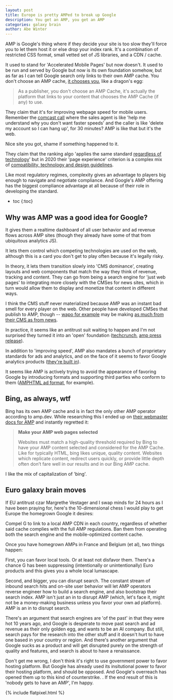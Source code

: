 ```yaml
---
layout: post
title: Europe is pretty AMPed to break up Google
description: You get an AMP, you get an AMP
categories: galaxy brain
author: Abe Winter
---
```


AMP is Google's thing where if they decide your site is too slow they'll force you to let them host it or else drop your index rank.
It's a combination of restricted CSS format, small vetted set of JS libraries, and a CDN / cache.

It used to stand for 'Accelerated Mobile Pages' but now doesn't.
It used to be run and served by Google but now is its own foundation somehow, but as far as I can tell Google search only links to their own AMP cache.
You don't choose an AMP cache, [it chooses you](https://amp.dev/documentation/guides-and-tutorials/learn/amp-caches-and-cors/how_amp_pages_are_cached/#how-do-i-choose-an-amp-cache?), like a dragon's egg:

> As a publisher, you don't choose an AMP Cache, it's actually the platform that links to your content that chooses the AMP Cache (if any) to use.

They claim that it's for improving webpage speed for mobile users.
Remember the [comcast call](https://soundcloud.com/ryan-block-10/comcastic-service/)
where the sales agent is like 'help me understand why you don't want faster speeds'
and the caller is like 'delete my account so I can hang up',
for 30 minutes?
AMP is like that but it's the web.

Nice site you got, shame if something happened to it.

They claim that the ranking algo 'applies the same standard [regardless of technology](https://webmasters.googleblog.com/2018/01/using-page-speed-in-mobile-search.html)'
but in 2020 their 'page experience' criterion is a complex mix of [compatibility, technology and design guidelines](https://webmasters.googleblog.com/2020/05/evaluating-page-experience.html).

Like most regulatory regimes, complexity gives an advantage to players big enough to navigate and negotiate compliance.
And Google's AMP offering has the biggest compliance advantage at all because of their role in developing the standard.

* toc
{:toc}

## Why was AMP was a good idea for Google?

It gives them a realtime dashboard of all user behavior and ad revenue flows across AMP sites
(though they already have some of that from ubiquitous analytics JS).

It lets them control which competing technologies are used on the web, although this is a card you don't get to play often because it's legally risky.

In theory, it lets them transition slowly into 'CMS dominance', creating layouts and web components that match the way they think of revenue, tracking and content.
They can go from being a search engine for 'just web pages' to integrating more closely with the CMSes for news sites,
which in turn would allow them to display and monetize that content in different ways.

I think the CMS stuff never materialized because AMP was an instant bad smell for every player on the web.
Other people have developed CMSes that publish to AMP, though -- [wapo for example](https://www.niemanlab.org/2018/02/heres-how-arcs-cautious-quest-to-become-the-go-to-publishing-system-for-news-organizations-is-going/) may be making [as much from their CMS as from news](https://www.bloomberg.com/news/articles/2019-09-25/bezos-s-washington-post-licenses-its-publishing-technology-to-bp).

In practice, it seems like an antitrust suit waiting to happen and I'm not surprised they turned it into an 'open' foundation ([techcrunch](https://techcrunch.com/2018/09/18/answering-its-critics-google-loosens-reins-on-amp-project/), [amp press release](https://blog.amp.dev/2018/09/18/governance/)).

In addition to 'improving speed', AMP also mandates a bunch of proprietary standards for ads and analytics,
and on the face of it seems to favor Google analytics products ([they're built in](https://developers.google.com/analytics/devguides/collection/amp-analytics/)).

It seems like AMP is actively trying to avoid the appearance of favoring Google by introducing formats and supporting third parties who conform to them ([AMPHTML ad format](https://support.google.com/google-ads/answer/9441426?hl=en), for example).

## Bing, as always, wtf

Bing has its own AMP cache and is in fact the only other AMP operator according to amp.dev.
While researching this I ended up on [their webmaster docs for AMP](https://www.bing.com/webmaster/help/bing-amp-cache-bc1c884c) and instantly regretted it:

> **Make your AMP web pages selected**
>
> Websites must match a high-quality threshold required by Bing to have your AMP content selected and considered for the AMP Cache. Like for typically HTML, bing likes unique, quality content. Websites which replicate content, redirect users quickly, or provide little depth often don’t fare well in our results and in our Bing AMP cache.

I like the mix of capitalization of 'bing'.

## Euro galaxy brain moves

If EU antitrust czar Margrethe Vestager and I swap minds for 24 hours as I have been praying for,
here's the 10-dimensional chess I would play to get Europe the homegrown Google it desires:

Compel G to link to a local AMP CDN in each country, regardless of whether said cache complies with the full AMP regulations.
Ban them from operating both the search engine and the mobile-optimized content cache.

Once you have homegrown AMPs in France and Belgium (et al), two things happen:

First, you can favor local tools.
Or at least not disfavor them.
There's a chance G has been suppressing (intentionally or unintentionally) Euro products and this gives you a whole local lumascape.

Second, and bigger, you can disrupt search.
The constant stream of inbound search hits and on-site user behavior will let AMP operators reverse engineer how to build a search engine, and also bootstrap their search index.
AMP isn't just an in to disrupt AMP (which, let's face it, might not be a money-making business unless you favor your own ad platform).
AMP is an in to disrupt search.

There's an argument that search engines are 'of the past' in that they were hot 10 years ago, and Google is desperate to move past search and ad revenue as their only golden egg, and wants to be an AI company.
But still, search pays for the research into the other stuff and it doesn't hurt to have one based in your country or region.
And there's another argument that Google sucks as a product and will get disrupted purely on the strength of quality and features, and search is about to have a renaissance.

Don't get me wrong, I don't think it's right to use government power to favor hosting platform.
But Google has already used its insitutional power to favor their hosting platform, and should be opposed.
And Google's overreach has opened them up to this kind of counterstrike.
.
If the end result of this is 'nobody gets to have an AMP', I'm happy.

{% include flatpixel.html %}
